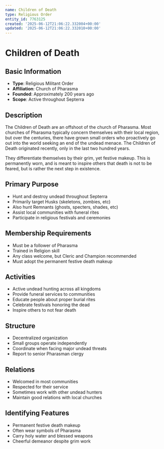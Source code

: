 ```yaml
---
name: Children of Death
type: Religious Order
entity_id: 7763125
created: '2025-06-12T21:06:22.332004+00:00'
updated: '2025-06-12T21:06:22.332010+00:00'
---
```


# Children of Death

## Basic Information
- **Type**: Religious Militant Order
- **Affiliation**: Church of Pharasma
- **Founded**: Approximately 200 years ago
- **Scope**: Active throughout Septerra

## Description
The Children of Death are an offshoot of the church of Pharasma. Most churches of Pharasma typically concern themselves with their local region, but over the centuries, there have grown small orders who proactively go out into the world seeking an end of the undead menace. The Children of Death originated recently, only in the last two hundred years.

They differentiate themselves by their grim, yet festive makeup. This is permanently worn, and is meant to inspire others that death is not to be feared, but is rather the next step in existence.

## Primary Purpose
- Hunt and destroy undead throughout Septerra
- Primarily target Husks (skeletons, zombies, etc)
- Also hunt Remnants (ghosts, specters, shades, etc)
- Assist local communities with funeral rites
- Participate in religious festivals and ceremonies

## Membership Requirements
- Must be a follower of Pharasma
- Trained in Religion skill
- Any class welcome, but Cleric and Champion recommended
- Must adopt the permanent festive death makeup

## Activities
- Active undead hunting across all kingdoms
- Provide funeral services to communities
- Educate people about proper burial rites
- Celebrate festivals honoring the dead
- Inspire others to not fear death

## Structure
- Decentralized organization
- Small groups operate independently
- Coordinate when facing major undead threats
- Report to senior Pharasman clergy

## Relations
- Welcomed in most communities
- Respected for their service
- Sometimes work with other undead hunters
- Maintain good relations with local churches

## Identifying Features
- Permanent festive death makeup
- Often wear symbols of Pharasma
- Carry holy water and blessed weapons
- Cheerful demeanor despite grim work
